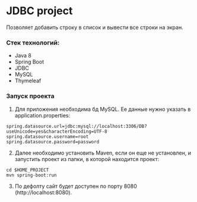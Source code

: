 # JDBC project

Позволяет добавить строку в список и вывести все строки на экран.

### Стек технологий:

* Java 8
* Spring Boot
* JDBC
* MySQL
* Thymeleaf

### Запуск проекта

1. Для приложения необходима бд MySQL. Ее данные нужно указать в application.properties: 
~~~~
spring.datasource.url=jdbc:mysql://localhost:3306/DB?useUnicode=yes&characterEncoding=UTF-8
spring.datasource.username=root
spring.datasource.password=password
~~~~

2. Далее необходимо установить Maven, если он еще не установлен, и запустить проект из папки, в которой находится проект:
~~~~
cd $HOME_PROJECT
mvn spring-boot:run
~~~~

3. По дефолту сайт будет доступен по порту 8080 (http://localhost:8080).

